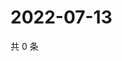 # 2022-07-13

共 0 条

<!-- BEGIN WEIBO -->
<!-- 最后更新时间 Wed Jul 13 2022 23:01:37 GMT+0800 (China Standard Time) -->

<!-- END WEIBO -->
